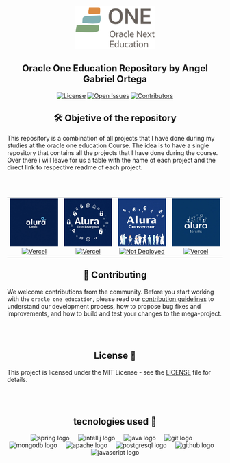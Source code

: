 <div align="center">
  <img src="./media/Oracle.png" alt="Logo" height="100">
  <h2>
    Oracle One Education Repository by Angel Gabriel Ortega
  </h2>
</div>

<p align="center">
    <a href="https://github.com/Angel-ISO/oracleOneEducation/blob/main/LICENSE"><img src="https://img.shields.io/github/license/Angel-ISO/oracleOneEducation?style=for-the-badge" alt="License"></a>
    <a href="https://github.com/Angel-ISO/oracleOneEducation/issues"><img src="https://img.shields.io/github/issues/Angel-ISO/oracleOneEducation?style=for-the-badge" alt="Open Issues"></a>
    <a href="https://github.com/Angel-ISO/oracleOneEducation/graphs/contributors"><img src="https://img.shields.io/github/contributors/Angel-ISO/oracleOneEducation?style=for-the-badge" alt="Contributors"></a>
</p>



<div align="center">
<h2>
🛠️ Objetive of the repository
</h2>
</div>

This repository is a combination of all projects that I have done during my studies at the oracle one education Course. The idea is to have a single repository that contains all the projects that I have done during the course. Over there i will leave for us a table with the name of each project and the direct link to respective readme of each project.

<br>
<br>

<table align="center">

<tr>

<td width="25%" align="center">
  <a href="https://github.com/Angel-ISO/oracleOneEducation/tree/main/logic">
    <img src="./media/projects/Logic.png" alt="Logic Project" width="100%">
  </a>
  <a href="https://oracle-one-education-game-adivination.vercel.app/">
    <img src="https://img.shields.io/badge/Vercel-000000?style=for-the-badge&logo=vercel&logoColor=white" alt="Vercel">
  </a>
</td>


<td width="25%" align="center">
  <a href="https://github.com/Angel-ISO/oracleOneEducation/tree/main/challenge">
    <img src="./media/projects/TextEncripter.png" alt="Text Encripter" width="100%">
  </a>
  <a href="https://oracle-one-education-jh2uls6eu-angels-projects-69ebfab1.vercel.app/">
    <img src="https://img.shields.io/badge/Vercel-000000?style=for-the-badge&logo=vercel&logoColor=white" alt="Vercel">
  </a>
</td>

<td width="25%" align="center">
  <a href="https://github.com/Angel-ISO/oracleOneEducation/tree/main/MoneyConversor">
    <img src="./media/projects/Conversor.png" alt="Money Conversor" width="100%">
  </a>
  <a href="">
    <img src="https://img.shields.io/badge/Not%20Deployed-FF0000?style=for-the-badge&logo=git&logoColor=white" alt="Not Deployed">
  </a>
</td>


<td width="25%" align="center">
  <a href="https://github.com/Angel-ISO/oracleOneEducation/tree/main/alura">
    <img src="./media/projects/Forums.png" alt="Alura Forums" width="100%">
  </a>
  <a href="https://oracle-one-education-kw1a8lxm0-angels-projects-69ebfab1.vercel.app/alura">
    <img src="https://img.shields.io/badge/Vercel-000000?style=for-the-badge&logo=vercel&logoColor=white" alt="Vercel">
  </a>
</td>
  </tr>
</table>



<div align="center">
<h2>
🤝 Contributing
</h2>
</div>


We welcome contributions from the community. Before you start working with the `oracle one education`, please read our [contribution guidelines](/Contributing.md) to understand our development process, how to propose bug fixes and improvements, and how to build and test your changes to the mega-project.



<br>
<br>



<div align="center">
<h2>
License 📜
</h2>
</div>

This project is licensed under the MIT License - see the [LICENSE](/LICENSE.md) file for details.



<br>
<br>


<div align="center">
<h2>
tecnologies used 🔧
</h2>
</div>

<div align="center">
  <img src="https://cdn.jsdelivr.net/gh/devicons/devicon/icons/spring/spring-original.svg" height="40" alt="spring logo"  />
  <img width="12" />
  <img src="https://cdn.jsdelivr.net/gh/devicons/devicon/icons/intellij/intellij-original.svg" height="40" alt="intellij logo"  />
  <img width="12" />
  <img src="https://cdn.jsdelivr.net/gh/devicons/devicon/icons/java/java-original.svg" height="40" alt="java logo"  />
  <img width="12" />
  <img src="https://cdn.jsdelivr.net/gh/devicons/devicon/icons/git/git-original.svg" height="40" alt="git logo"  />
  <img width="12" />
  <img src="https://cdn.jsdelivr.net/gh/devicons/devicon/icons/mongodb/mongodb-original.svg" height="40" alt="mongodb logo"  />
  <img width="12" />
  <img src="https://cdn.jsdelivr.net/gh/devicons/devicon/icons/apache/apache-original.svg" height="40" alt="apache logo"  />
  <img width="12" />
  <img src="https://cdn.jsdelivr.net/gh/devicons/devicon/icons/postgresql/postgresql-original.svg" height="40" alt="postgresql logo"  />
  <img width="12" />
  <img src="https://cdn.jsdelivr.net/gh/devicons/devicon/icons/github/github-original.svg" height="40" alt="github logo"  />
  <img width="12" />
  <img src="https://cdn.jsdelivr.net/gh/devicons/devicon/icons/javascript/javascript-original.svg" height="40" alt="javascript logo"  />
</div>

###